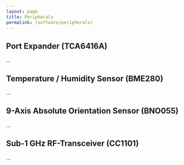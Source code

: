 ```yaml
---
layout: page
title: Peripherals
permalink: /software/peripherals/
---
```


Port Expander (TCA6416A)
------------------------

...

Temperature / Humidity Sensor (BME280)
--------------------------------------

...

9-Axis Absolute Orientation Sensor (BNO055)
-------------------------------------------

...

Sub-1 GHz RF-Transceiver (CC1101)
---------------------------------

...